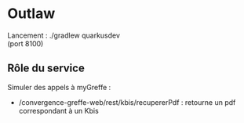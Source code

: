 # Outlaw
Lancement : ./gradlew quarkusdev <br>
(port 8100)

## Rôle du service
Simuler des appels à myGreffe :
 - /convergence-greffe-web/rest/kbis/recupererPdf : retourne un pdf correspondant à un Kbis